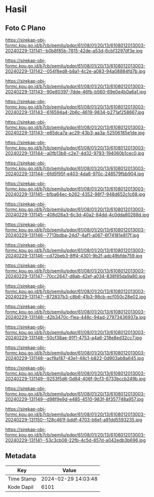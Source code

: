 # Hasil

## Foto C Plano

https://sirekap-obj-formc.kpu.go.id/b7cb/pemilu/pdpr/61/08/01/20/13/6108012013003-20240229-131141--b0b8f85b-7815-42de-a53d-6cbf3297df3e.jpg

https://sirekap-obj-formc.kpu.go.id/b7cb/pemilu/pdpr/61/08/01/20/13/6108012013003-20240229-131142--054f8ed8-b8a1-4c2e-a083-94a08884fd7b.jpg

https://sirekap-obj-formc.kpu.go.id/b7cb/pemilu/pdpr/61/08/01/20/13/6108012013003-20240229-131143--90e80397-7dde-46fb-b560-69e0e4b0a6a1.jpg

https://sirekap-obj-formc.kpu.go.id/b7cb/pemilu/pdpr/61/08/01/20/13/6108012013003-20240229-131143--616594a4-2b6c-4619-9834-b271af258667.jpg

https://sirekap-obj-formc.kpu.go.id/b7cb/pemilu/pdpr/61/08/01/20/13/6108012013003-20240229-131143--e85dca7a-ac29-43b3-aa3a-52506185e1de.jpg

https://sirekap-obj-formc.kpu.go.id/b7cb/pemilu/pdpr/61/08/01/20/13/6108012013003-20240229-131144--a0fb13b8-c2e7-4d32-9793-194060b1cec0.jpg

https://sirekap-obj-formc.kpu.go.id/b7cb/pemilu/pdpr/61/08/01/20/13/6108012013003-20240229-131144--6fd5f95f-e403-4da6-970c-248579fbb904.jpg

https://sirekap-obj-formc.kpu.go.id/b7cb/pemilu/pdpr/61/08/01/20/13/6108012013003-20240229-131145--bfba64ec-b262-4352-98f7-948d652c1c68.jpg

https://sirekap-obj-formc.kpu.go.id/b7cb/pemilu/pdpr/61/08/01/20/13/6108012013003-20240229-131145--408d26a3-6c3d-40a2-84dd-4c0dda80288d.jpg

https://sirekap-obj-formc.kpu.go.id/b7cb/pemilu/pdpr/61/08/01/20/13/6108012013003-20240229-131146--7713bdba-24d7-4af1-a067-6f74181e817f.jpg

https://sirekap-obj-formc.kpu.go.id/b7cb/pemilu/pdpr/61/08/01/20/13/6108012013003-20240229-131146--cd72beb3-8ff4-4301-9b2f-adc49bfde759.jpg

https://sirekap-obj-formc.kpu.go.id/b7cb/pemilu/pdpr/61/08/01/20/13/6108012013003-20240229-131147--70cc2647-d8ab-42ef-a034-838f85da9a80.jpg

https://sirekap-obj-formc.kpu.go.id/b7cb/pemilu/pdpr/61/08/01/20/13/6108012013003-20240229-131147--872837b3-c8b6-41b3-98cb-ecf050c28e02.jpg

https://sirekap-obj-formc.kpu.go.id/b7cb/pemilu/pdpr/61/08/01/20/13/6108012013003-20240229-131148--42b3470c-f1ea-448c-94ad-27973436937a.jpg

https://sirekap-obj-formc.kpu.go.id/b7cb/pemilu/pdpr/61/08/01/20/13/6108012013003-20240229-131148--50cf38ae-91f1-4753-a4a6-218e8ed32cc7.jpg

https://sirekap-obj-formc.kpu.go.id/b7cb/pemilu/pdpr/61/08/01/20/13/6108012013003-20240229-131148--acf9a187-43e1-48c1-b822-0d903ab8a645.jpg

https://sirekap-obj-formc.kpu.go.id/b7cb/pemilu/pdpr/61/08/01/20/13/6108012013003-20240229-131149--9253f5d6-0d84-406f-9cf3-6733bccb249b.jpg

https://sirekap-obj-formc.kpu.go.id/b7cb/pemilu/pdpr/61/08/01/20/13/6108012013003-20240229-131149--d98f9e9d-e485-4510-983f-8f357748a957.jpg

https://sirekap-obj-formc.kpu.go.id/b7cb/pemilu/pdpr/61/08/01/20/13/6108012013003-20240229-131150--128c461f-bddf-4703-b6e1-a91dd5593235.jpg

https://sirekap-obj-formc.kpu.go.id/b7cb/pemilu/pdpr/61/08/01/20/13/6108012013003-20240229-131141--53c3cb08-22fb-4c5d-857d-a042edb3b696.jpg


## Metadata

| Key        | Value               |
| ---------- | ------------------- |
| Time Stamp | 2024-02-29 14:03:48 |
| Kode Dapil | 6101                |



